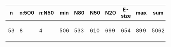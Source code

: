 n    |n:500  |n:N50  |min  |N80  |N50  |N20  |E-size  |max  |sum   |name
---  |---    |---    |---  |---  |---  |---  |---     |---  |---   |---
53   |8      |4      |506  |533  |610  |699  |654     |899  |5062  |output-83-unitigs.fa
